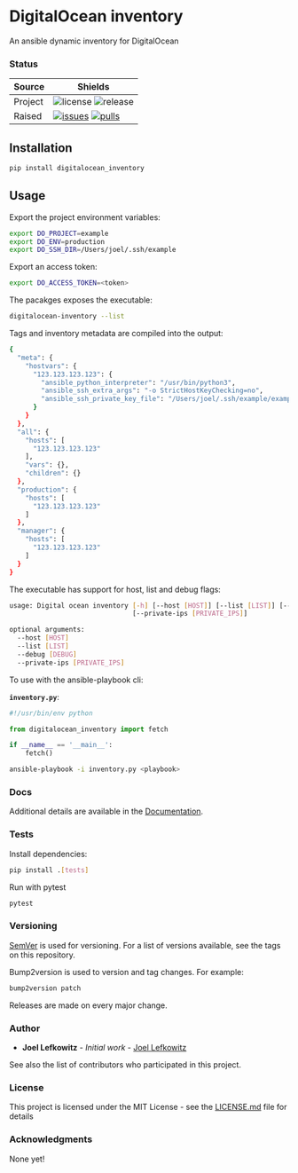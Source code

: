 # DigitalOcean inventory

An ansible dynamic inventory for DigitalOcean

### Status

| Source     | Shields                                                        |
| ---------- | -------------------------------------------------------------- |
| Project    | ![license][license] ![release][release]                        |
| Raised     | [![issues][issues]][issues_link] [![pulls][pulls]][pulls_link] |

## Installation

```bash
pip install digitalocean_inventory
```

## Usage

Export the project environment variables:

```bash
export DO_PROJECT=example
export DO_ENV=production
export DO_SSH_DIR=/Users/joel/.ssh/example
```

Export an access token:

```bash
export DO_ACCESS_TOKEN=<token>
```
The pacakges exposes the executable:

```bash
digitalocean-inventory --list
```

Tags and inventory metadata are compiled into the output:

```bash
{
  "meta": {
    "hostvars": {
      "123.123.123.123": {
        "ansible_python_interpreter": "/usr/bin/python3",
        "ansible_ssh_extra_args": "-o StrictHostKeyChecking=no",
        "ansible_ssh_private_key_file": "/Users/joel/.ssh/example/example-production-0"
      }
    }
  },
  "all": {
    "hosts": [
      "123.123.123.123"
    ],
    "vars": {},
    "children": {}
  },
  "production": {
    "hosts": [
      "123.123.123.123"
    ]
  },
  "manager": {
    "hosts": [
      "123.123.123.123"
    ]
  }
}
```

The executable has support for host, list and debug flags:

```bash 
usage: Digital ocean inventory [-h] [--host [HOST]] [--list [LIST]] [--debug [DEBUG]]
                               [--private-ips [PRIVATE_IPS]]

optional arguments:
  --host [HOST]
  --list [LIST]
  --debug [DEBUG]
  --private-ips [PRIVATE_IPS]
```

To use with the ansible-playbook cli:

**`inventory.py`**:

```python
#!/usr/bin/env python

from digitalocean_inventory import fetch

if __name__ == '__main__':
    fetch()
```

```bash
ansible-playbook -i inventory.py <playbook>
```


### Docs

Additional details are available in the [Documentation][documentation].

### Tests

Install dependencies:

```bash
pip install .[tests]
```

Run with pytest

```bash
pytest
```

### Versioning

[SemVer](http://semver.org/) is used for versioning. For a list of versions available, see the tags on this repository.

Bump2version is used to version and tag changes.
For example:

```bash
bump2version patch
```

Releases are made on every major change.

### Author

- **Joel Lefkowitz** - _Initial work_ - [Joel Lefkowitz][joel_lefkowitz]

See also the list of contributors who participated in this project.

### License

This project is licensed under the MIT License - see the [LICENSE.md](LICENSE.md) file for details

### Acknowledgments

None yet!

<!--- Table links --->

[license]: https://img.shields.io/github/license/joellefkowitz/digitalocean-inventory
[release]: https://img.shields.io/github/v/tag/joellefkowitz/digitalocean-inventory
[issues]: https://img.shields.io/github/issues/joellefkowitz/digitalocean-inventory "Issues"
[issues_link]: https://github.com/JoelLefkowitz/digitalocean-inventory/issues
[pulls]: https://img.shields.io/github/issues-pr/joellefkowitz/digitalocean-inventory "Pull requests"
[pulls_link]: https://github.com/JoelLefkowitz/digitalocean-inventory/pulls
[documentation]: https://digitalocean-inventory.readthedocs.io/en/latest/
[joel_lefkowitz]: https://github.com/JoelLefkowitz